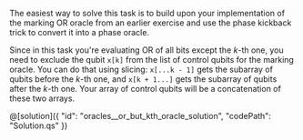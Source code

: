 The easiest way to solve this task is to build upon your implementation of the marking OR oracle from an earlier exercise
and use the phase kickback trick to convert it into a phase oracle.

Since in this task you're evaluating OR of all bits except the $k$-th one, you need to exclude the qubit `x[k]` from the list 
of control qubits for the marking oracle. You can do that using slicing: `x[...k - 1]` gets the subarray of qubits before the $k$-th 
one, and `x[k + 1...]` gets the subarray of qubits after the $k$-th one. Your array of control qubits will be a concatenation of these 
two arrays.

@[solution]({
    "id": "oracles__or_but_kth_oracle_solution",
    "codePath": "Solution.qs"
})
